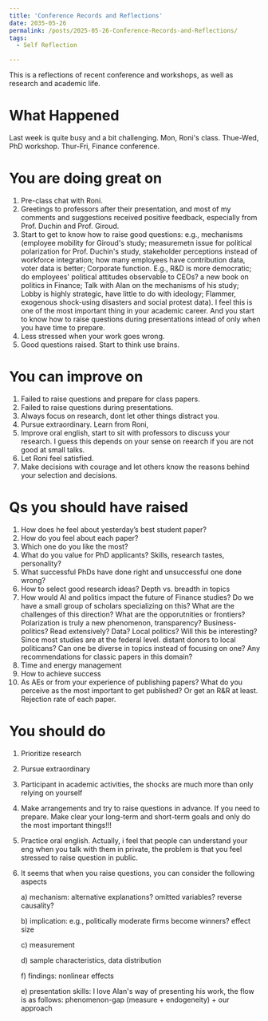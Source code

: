 ```yaml
---
title: 'Conference Records and Reflections'
date: 2035-05-26
permalink: /posts/2025-05-26-Conference-Records-and-Reflections/
tags:
  - Self Reflection

---
```


This is a reflections of recent conference and workshops, as well as research and academic life. 


What Happened
======
Last week is quite busy and a bit challenging.
Mon, Roni's class. 
Thue-Wed, PhD workshop.
Thur-Fri, Finance conference.

You are doing great on
======
1. Pre-class chat with Roni.
2. Greetings to professors after their presentation, and most of my comments and suggestions received positive feedback, especially from Prof. Duchin and Prof. Giroud.
3. Start to get to know how to raise good questions: e.g., mechanisms (employee mobility for Giroud's study; measuremetn issue for political polarization for Prof. Duchin's study, stakeholder perceptions instead of workforce integration; how many employees have contribution data, voter data is better; Corporate function. E.g., R&D is more democratic; do employees' political attitudes observable to CEOs? a new book on politics in Finance; Talk with Alan on the mechanisms of his study; Lobby is highly strategic, have little to do with ideology; Flammer, exogenous shock-using disasters and social protest data). I feel this is one of the most important thing in your academic career. And you start to know how to raise questions during presentations intead of only when you have time to prepare.
4. Less stressed when your work goes wrong.
5. Good questions raised. Start to think use brains.


You can improve on
======
1. Failed to raise questions and prepare for class papers.
2. Failed to raise questions during presentations.
3. Always focus on research, dont let other things distract you.
4. Pursue extraordinary. Learn from Roni,
5. Improve oral english, start to sit with professors to discuss your research. I guess this depends on your sense on reearch if you are not good at small talks.
6. Let Roni feel satisfied.
7. Make decisions with courage and let others know the reasons behind your selection and decisions.

Qs you should have raised
======
1. How does he feel about yesterday’s best student paper?
2. How do you feel about each paper?
3. Which one do you like the most?
4. What do you value for PhD applicants? Skills, research tastes, personality?
5. What successful PhDs have done right and unsuccessful one done wrong?
6. How to select good research ideas? Depth vs. breadth in topics
7. How would AI and politics impact the future of Finance studies? Do we have a small group of scholars specializing on this? What are the challenges of this direction? What are the opporutnities or frontiers? Polarization is truly a new phenomenon, transparency? Business-politics? Read extensively? Data? Local politics? Will this be interesting? Since most studies are at the federal level. distant donors to local politicans? Can one be diverse in topics instead of focusing on one? Any recommendations for classic papers in this domain?
8. Time and energy management
9. How to achieve success
10. As AEs or from your experience of publishing papers? What do you perceive as the most important to get published? Or get an R&R at least. Rejection rate of each paper.




You should do
======
1. Prioritize research
2. Pursue extraordinary
3. Participant in academic activities, the shocks are much more than only relying on yourself
4. Make arrangements and try to raise questions in advance. If you need to prepare. Make clear your long-term and short-term goals and only do the most important things!!!
5. Practice oral english. Actually, i feel that people can understand your eng when you talk with them in private, the problem is that you feel stressed to raise question in public.
6. It seems that when you raise questions, you can consider the following aspects

   a) mechanism: alternative explanations? omitted variables? reverse causality?
   
   b) implication: e.g., politically moderate firms become winners? effect size

   c) measurement

   d) sample characteristics, data distribution

   f) findings: nonlinear effects

   e) presentation skills: I love Alan's way of presenting his work, the flow is as follows: phenomenon-gap (measure + endogeneity) + our approach
